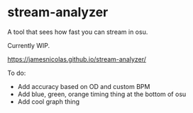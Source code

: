 # stream-analyzer
A tool that sees how fast you can stream in osu.

Currently WIP.

https://jamesnicolas.github.io/stream-analyzer/

To do:
- Add accuracy based on OD and custom BPM
- Add blue, green, orange timing thing at the bottom of osu
- Add cool graph thing
